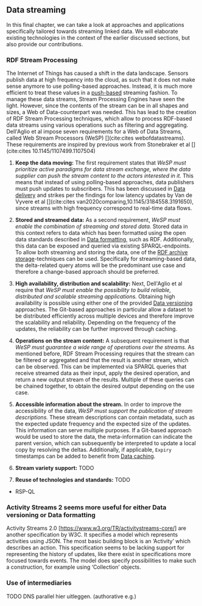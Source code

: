 ## Data streaming
In this final chapter, we can take a look at approaches and applications specifically tailored towards streaming linked data. We will elaborate existing technologies in the context of the earlier discussed sections, but also provide our contributions.

### RDF Stream Processing
The Internet of Things has caused a shift in the data landscape. Sensors publish data at high frequency into the cloud, as such that it does not make sense anymore to use polling-based approaches. Instead, it is much more efficient to treat these values in a [push-based](#delivery) streaming fashion. To manage these data streams, Stream Processing Engines have seen the light. However, since the contents of the stream can be in all shapes and sizes, a Web of Data-counterpart was needed. This has lead to the creation of RDF Stream Processing techniques, which allow to process RDF-based data streams using various operations such as filtering and aggregating. Dell'Aglio et al impose seven requirements for a Web of Data Streams, called Web Stream Processors (WeSP) [](cite:cites webofdatastreams). These requirements are inspired by previous work from Stonebraker et al [](cite:cites 10.1145/1107499.1107504)

1. **Keep the data moving:**
The first requirement states that *WeSP must prioritize active paradigms for data stream exchange, where the data supplier can push the stream content to the actors interested in it.* This means that instead of using polling-based approaches, data publishers must push updates to subscribers. This has been discussed in [Data delivery](#delivery) and strikes per the findings for low latency updates by Van de Vyvere et al [](cite:cites van2020comparing,10.1145/3184558.3191650), since streams with high frequency correspond to real-time data flows.

2. **Stored and streamed data:**
As a second requirement, *WeSP must enable the combination of streaming and stored data.* Stored data in this context refers to data which has been formatted using the open data standards described in [Data formatting](#formatting), such as RDF. Additionally, this data can be exposed and queried via existing SPARQL-endpoints. To allow both streaming and storing the data, one of the [RDF archive storage](#versioning-rdfarchives-storage)-techniques can be used. Specifically for streaming-based data, the delta-related query atoms will be the predominant use case and therefore a change-based approach should be preferred.

3. **High availability, distribution and scalability:**
Next, Dell'Aglio et al require that *WeSP must enable the possibility to build reliable, distributed and scalable streaming applications.* Obtaining high availability is possible using either one of the provided [Data versioning](#versioning) approaches. The Git-based approaches in particular allow a dataset to be distributed efficiently across multiple devices and therefore improve the scalability and reliability. Depending on the frequency of the updates, the reliability can be further improved through caching.

4. **Operations on the stream content:**
A subsequent requirement is that *WeSP must guarantee a wide range of operations over the streams.* As mentioned before, RDF Stream Processing requires that the stream can be filtered or aggregated and that the result is another stream, which can be observed. This can be implemented via SPARQL queries that receive streamed data as their input, apply the desired operation, and return a new output stream of the results. Multiple of these queries can be chained together, to obtain the desired output depending on the use case.

5. **Accessible information about the stream.**
In order to improve the accessibility of the data, *WeSP must support the publication of stream descriptions.* These stream descriptions can contain metadata, such as the expected update frequency and the expected size of the updates. This information can serve multiple purposes. If a Git-based approach would be used to store the data, the meta-information can indicate the parent version, which can subsequently be interpreted to update a local copy by resolving the deltas. Additionally, if applicable, `Expiry` timestamps can be added to benefit from [Data caching](#caching).

6. **Stream variety support:**
TODO

7. **Reuse of technologies and standards:**
TODO

- RSP-QL


### Activity Streams 2 seems more useful for either Data versioning or Data formatting
Activity Streams 2.0 [https://www.w3.org/TR/activitystreams-core/] are another specification by W3C. It specifies a model which represents activities using JSON. The most basic building block is an ‘Activity’ which describes an action. This specification seems to be lacking support for representing the history of updates, like there exist in specifications more focused towards events. The model does specify possibilities to make such a construction, for example using ‘Collection’ objects.


### Use of intermediaries
TODO DNS parallel hier uitleggen. (authorative e.g.)